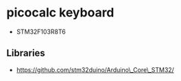 # picocalc keyboard
 * STM32F103R8T6
 
## Libraries
* https://github.com/stm32duino/Arduino\_Core\_STM32/
